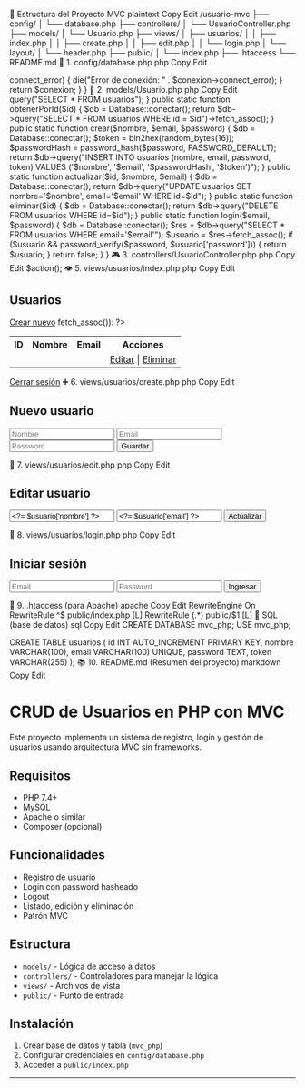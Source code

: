 ﻿
📁 Estructura del Proyecto MVC
plaintext
Copy
Edit
/usuario-mvc
├── config/
│   └── database.php
├── controllers/
│   └── UsuarioController.php
├── models/
│   └── Usuario.php
├── views/
│   ├── usuarios/
│   │   ├── index.php
│   │   ├── create.php
│   │   ├── edit.php
│   │   └── login.php
│   └── layout/
│       └── header.php
├── public/
│   └── index.php
├── .htaccess
└── README.md
🧱 1. config/database.php
php
Copy
Edit
<?php
class Database {
    public static function conectar() {
        $conexion = new mysqli("localhost", "root", "", "mvc_php");
        if ($conexion->connect_error) {
            die("Error de conexión: " . $conexion->connect_error);
        }
        return $conexion;
    }
}
🧠 2. models/Usuario.php
php
Copy
Edit
<?php
require_once 'config/database.php';

class Usuario {
    public static function obtenerTodos() {
        $db = Database::conectar();
        return $db->query("SELECT * FROM usuarios");
    }

    public static function obtenerPorId($id) {
        $db = Database::conectar();
        return $db->query("SELECT * FROM usuarios WHERE id = $id")->fetch_assoc();
    }

    public static function crear($nombre, $email, $password) {
        $db = Database::conectar();
        $token = bin2hex(random_bytes(16));
        $passwordHash = password_hash($password, PASSWORD_DEFAULT);
        return $db->query("INSERT INTO usuarios (nombre, email, password, token) VALUES ('$nombre', '$email', '$passwordHash', '$token')");
    }

    public static function actualizar($id, $nombre, $email) {
        $db = Database::conectar();
        return $db->query("UPDATE usuarios SET nombre='$nombre', email='$email' WHERE id=$id");
    }

    public static function eliminar($id) {
        $db = Database::conectar();
        return $db->query("DELETE FROM usuarios WHERE id=$id");
    }

    public static function login($email, $password) {
        $db = Database::conectar();
        $res = $db->query("SELECT * FROM usuarios WHERE email='$email'");
        $usuario = $res->fetch_assoc();
        if ($usuario && password_verify($password, $usuario['password'])) {
            return $usuario;
        }
        return false;
    }
}
🎮 3. controllers/UsuarioController.php
php
Copy
Edit
<?php
require_once 'models/Usuario.php';

class UsuarioController {
    public function index() {
        $usuarios = Usuario::obtenerTodos();
        require_once 'views/usuarios/index.php';
    }

    public function create() {
        require_once 'views/usuarios/create.php';
    }

    public function store() {
        Usuario::crear($_POST['nombre'], $_POST['email'], $_POST['password']);
        header("Location: index.php?controller=usuario&action=index");
    }

    public function edit() {
        $usuario = Usuario::obtenerPorId($_GET['id']);
        require_once 'views/usuarios/edit.php';
    }

    public function update() {
        Usuario::actualizar($_POST['id'], $_POST['nombre'], $_POST['email']);
        header("Location: index.php?controller=usuario&action=index");
    }

    public function delete() {
        Usuario::eliminar($_GET['id']);
        header("Location: index.php?controller=usuario&action=index");
    }

    public function login() {
        require_once 'views/usuarios/login.php';
    }

    public function loginPost() {
        $usuario = Usuario::login($_POST['email'], $_POST['password']);
        if ($usuario) {
            session_start();
            $_SESSION['usuario'] = $usuario;
            header("Location: index.php?controller=usuario&action=index");
        } else {
            echo "Login fallido.";
        }
    }

    public function logout() {
        session_start();
        session_destroy();
        header("Location: index.php?controller=usuario&action=login");
    }
}
🌐 4. public/index.php
php
Copy
Edit
<?php
session_start();

$controller = $_GET['controller'] ?? 'usuario';
$action = $_GET['action'] ?? 'login';

require_once "controllers/" . ucfirst($controller) . "Controller.php";
$controllerName = ucfirst($controller) . "Controller";
$controlador = new $controllerName();
$controlador->$action();
👁️ 5. views/usuarios/index.php
php
Copy
Edit
<h2>Usuarios</h2>
<a href="index.php?controller=usuario&action=create">Crear nuevo</a>
<table>
<tr><th>ID</th><th>Nombre</th><th>Email</th><th>Acciones</th></tr>
<?php while($u = $usuarios->fetch_assoc()): ?>
<tr>
    <td><?= $u['id'] ?></td>
    <td><?= $u['nombre'] ?></td>
    <td><?= $u['email'] ?></td>
    <td>
        <a href="index.php?controller=usuario&action=edit&id=<?= $u['id'] ?>">Editar</a> |
        <a href="index.php?controller=usuario&action=delete&id=<?= $u['id'] ?>">Eliminar</a>
    </td>
</tr>
<?php endwhile; ?>
</table>
<a href="index.php?controller=usuario&action=logout">Cerrar sesión</a>
➕ 6. views/usuarios/create.php
php
Copy
Edit
<h2>Nuevo usuario</h2>
<form action="index.php?controller=usuario&action=store" method="POST">
    <input name="nombre" placeholder="Nombre" required>
    <input name="email" type="email" placeholder="Email" required>
    <input name="password" type="password" placeholder="Password" required>
    <input type="submit" value="Guardar">
</form>
📝 7. views/usuarios/edit.php
php
Copy
Edit
<h2>Editar usuario</h2>
<form action="index.php?controller=usuario&action=update" method="POST">
    <input type="hidden" name="id" value="<?= $usuario['id'] ?>">
    <input name="nombre" value="<?= $usuario['nombre'] ?>" required>
    <input name="email" value="<?= $usuario['email'] ?>" required>
    <input type="submit" value="Actualizar">
</form>
🔐 8. views/usuarios/login.php
php
Copy
Edit
<h2>Iniciar sesión</h2>
<form action="index.php?controller=usuario&action=loginPost" method="POST">
    <input name="email" type="email" placeholder="Email">
    <input name="password" type="password" placeholder="Password">
    <input type="submit" value="Ingresar">
</form>
📌 9. .htaccess (para Apache)
apache
Copy
Edit
RewriteEngine On
RewriteRule ^$ public/index.php [L]
RewriteRule (.*) public/$1 [L]
🧪 SQL (base de datos)
sql
Copy
Edit
CREATE DATABASE mvc_php;
USE mvc_php;

CREATE TABLE usuarios (
    id INT AUTO_INCREMENT PRIMARY KEY,
    nombre VARCHAR(100),
    email VARCHAR(100) UNIQUE,
    password TEXT,
    token VARCHAR(255)
);
📚 10. README.md (Resumen del proyecto)
markdown
Copy
Edit
# CRUD de Usuarios en PHP con MVC

Este proyecto implementa un sistema de registro, login y gestión de usuarios usando arquitectura MVC sin frameworks.

## Requisitos

- PHP 7.4+
- MySQL
- Apache o similar
- Composer (opcional)

## Funcionalidades

- Registro de usuario
- Login con password hasheado
- Logout
- Listado, edición y eliminación
- Patrón MVC

## Estructura

- `models/` - Lógica de acceso a datos
- `controllers/` - Controladores para manejar la lógica
- `views/` - Archivos de vista
- `public/` - Punto de entrada

## Instalación

1. Crear base de datos y tabla (`mvc_php`)
2. Configurar credenciales en `config/database.php`
3. Acceder a `public/index.php`

---
